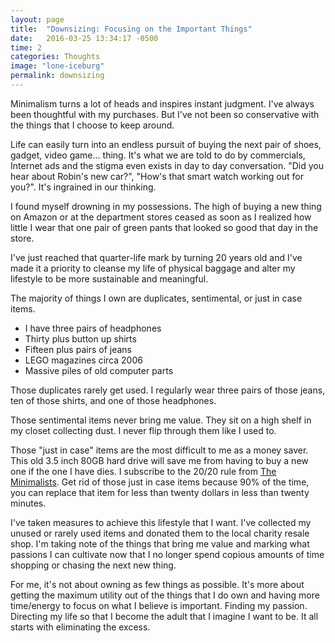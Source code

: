 ```yaml
---
layout: page
title:  "Downsizing: Focusing on the Important Things"
date:   2016-03-25 13:34:17 -0500
time: 2
categories: Thoughts
image: "lone-iceburg"
permalink: downsizing
---
```

Minimalism turns a lot of heads and inspires instant judgment. I've always been
thoughtful with my purchases. But I've not been so conservative with the things
that I choose to keep around.

Life can easily turn into an endless pursuit of buying the next pair of shoes,
gadget, video game... thing. It's what we are told to do by commercials, Internet
ads and the stigma even exists in day to day conversation. "Did you hear about
Robin's new car?", "How's that smart watch working out for you?". It's ingrained
in our thinking.

I found myself drowning in my possessions. The high of buying a new thing on
Amazon or at the department stores ceased as soon as I realized how little I wear
that one pair of green pants that looked so good that day in the store.

I've just reached that quarter-life mark by turning 20 years old and I've made it
a priority to cleanse my life of physical baggage and alter my lifestyle to be
more sustainable and meaningful.

The majority of things I own are duplicates, sentimental, or just in case items.

  - I have three pairs of headphones
  - Thirty plus button up shirts
  - Fifteen plus pairs of jeans
  - LEGO magazines circa 2006
  - Massive piles of old computer parts

Those duplicates rarely get used. I regularly wear three pairs of those jeans,
ten of those shirts, and one of those headphones.

Those sentimental items never bring me value. They sit on a high shelf in my closet
collecting dust. I never flip through them like I used to.

Those "just in case" items are the most difficult to me as a money saver. This
old 3.5 inch 80GB hard drive will save me from having to buy a new one if the one
I have dies. I subscribe to the 20/20 rule from [The Minimalists](http://theminimalists.com).
Get rid of those just in case items because 90% of the time, you can replace that item
for less than twenty dollars in less than twenty minutes.

I've taken measures to achieve this lifestyle that I want. I've collected my unused or
rarely used items and donated them to the local charity resale shop. I'm
taking note of the things that bring me value and marking what passions I can cultivate
now that I no longer spend copious amounts of time shopping or chasing the next new thing.

For me, it's not about owning as few things as possible. It's more about getting the maximum
utility out of the things that I do own and having more time/energy to focus on what I
believe is important. Finding my passion. Directing my life so that I become the adult that I
imagine I want to be. It all starts with eliminating the excess.
